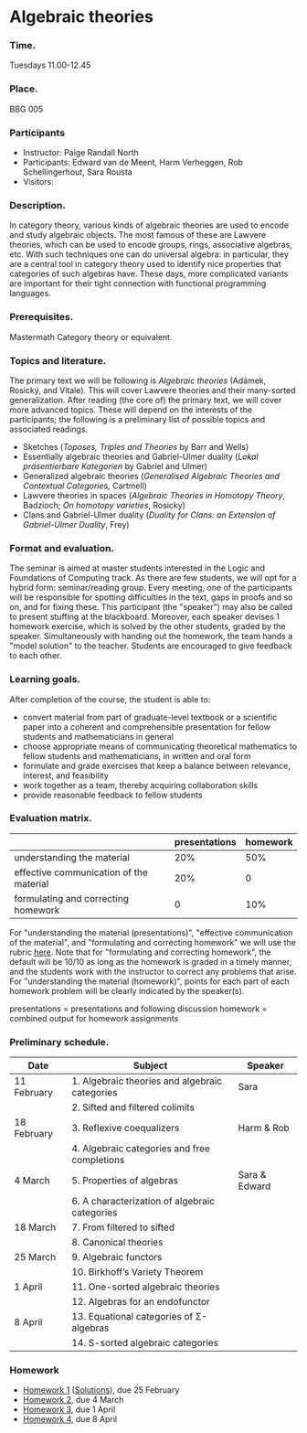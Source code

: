 # Algebraic theories

### Time.
Tuesdays 11.00-12.45

### Place.
BBG 005

### Participants
- Instructor: Paige Randall North
- Participants: Edward van de Meent, Harm Verheggen, Rob Schellingerhout, Sara Rousta
- Visitors: 

### Description.
In category theory, various kinds of algebraic theories are used to encode and study algebraic objects. The most famous of these are Lawvere theories, which can be used to encode groups, rings, associative algebras, etc. With such techniques one can do universal algebra: in particular, they are a central tool in category theory used to identify nice properties that categories of such algebras have. These days, more complicated variants are important for their tight connection with functional programming languages.

### Prerequisites.
Mastermath Category theory or equivalent.

### Topics and literature.
The primary text we will be following is *Algebraic theories* (Adámek, Rosický, and Vitale). This will cover Lawvere theories and their many-sorted generalization. After reading (the core of) the primary text, we will cover more advanced topics. These will depend on the interests of the participants; the following is a preliminary list of possible topics and associated readings.
- Sketches (_Toposes, Triples and Theories_ by Barr and Wells)
- Essentially algebraic theories and Gabriel-Ulmer duality (_Lokal präsentierbare Kategorien_ by Gabriel and Ulmer)
- Generalized algebraic theories (_Generalised Algebraic Theories and Contextual Categories_, Cartmell)
- Lawvere theories in spaces (_Algebraic Theories in Homotopy Theory_, Badzioch; _On homotopy varieties_, Rosicky)
- Clans and Gabriel-Ulmer duality (_Duality for Clans: an Extension of Gabriel-Ulmer Duality_, Frey)

### Format and evaluation.
The seminar is aimed at master students interested in the Logic and Foundations of Computing track. As there are few students, we will opt for a hybrid form: seminar/reading group. Every meeting, one of the participants will be responsible for spotting difficulties in the text, gaps in proofs and so on, and for fixing these. This participant (the "speaker") may also be called to present stuffing at the blackboard. Moreover, each speaker devises 1 homework exercise, which is solved by the other students, graded by the speaker. Simultaneously with handing out the homework, the team hands a "model solution" to the teacher. Students are encouraged to give feedback to each other.

### Learning goals.
After completion of the course, the student is able to:
- convert material from part of graduate-level textbook or a scientific paper into a coherent and comprehensible presentation for fellow students and mathematicians in general
- choose appropriate means of communicating theoretical mathematics to fellow students and mathematicians, in written and oral form
- formulate and grade exercises that keep a balance between relevance, interest, and feasibility
- work together as a team, thereby acquiring collaboration skills
- provide reasonable feedback to fellow students

### Evaluation matrix. 

| | presentations	| homework |
|-|---------------|----------|
|understanding the material	| 20%	| 50% |
| effective communication of the material	| 20%	| 0 |
| formulating and correcting homework	| 0	| 10% |

For "understanding the material (presentations)", "effective communication of the material", and "formulating and correcting homework" we will use the rubric [here](rubric.pdf). Note that for "formulating and correcting homework", the default will be 10/10 as long as the homework is graded in a timely manner, and the students work with the instructor to correct any problems that arise. For "understanding the material (homework)", points for each part of each homework problem will be clearly indicated by the speaker(s). 

presentations = presentations and following discussion
homework = combined output for homework assignments

### Preliminary schedule.

| Date | Subject | Speaker |
|------|---------|---------|
| 11 February	| 1. Algebraic theories and algebraic categories	| Sara |
| |	2. Sifted and filtered colimits |	|
| 18 February	| 3. Reflexive coequalizers	| Harm & Rob |
| |	4. Algebraic categories and free completions	| |
| 4 March	| 5. Properties of algebras	| Sara & Edward |
| |	6. A characterization of algebraic categories	| |
| 18 March	| 7. From filtered to sifted	| |
| |	8. Canonical theories	| |
| 25 March |	9. Algebraic functors	|  |
| |	10. Birkhoff’s Variety Theorem	| |
| 1 April	| 11. One-sorted algebraic theories	|  |
| | 	12. Algebras for an endofunctor	| |
| 8 April	| 13. Equational categories of Σ-algebras |  |	
| |	14. S-sorted algebraic categories	| |

### Homework
- [Homework 1](HW1.pdf) ([Solutions](HW1-solutions.pdf)), due 25 February
- [Homework 2](Seminar_HW2.pdf), due 4 March
- [Homework 3](HW3_ALgT.pdf), due 1 April
- [Homework 4](HW4_ALGT[30].pdf), due 8 April


